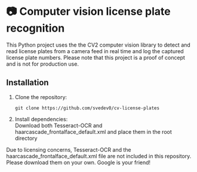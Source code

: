 # 📷 Computer vision license plate recognition

This Python project uses the the CV2 computer vision library to detect and read license plates from a camera feed in real time and log the captured license plate numbers. Please note that this project is a proof of concept and is not for production use.

## Installation
1. Clone the repository:
    ```
    git clone https://github.com/svedev0/cv-license-plates
    ```
2. Install dependencies:  
Download both Tesseract-OCR and haarcascade_frontalface_default.xml and place them in the root directory

Due to licensing concerns, Tesseract-OCR and the haarcascade_frontalface_default.xml file are not included in this repository. Please download them on your own. Google is your friend!
